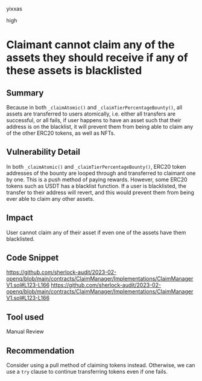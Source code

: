 yixxas

high

# Claimant cannot claim any of the assets they should receive if any of these assets is blacklisted

## Summary
Because in both `_claimAtomic()` and `_claimTierPercentageBounty()`, all assets are transferred to users atomically, i.e. either all transfers are successful, or all fails, if user happens to have an asset such that their address is on the blacklist, it will prevent them from being able to claim any of the other ERC20 tokens, as well as NFTs.

## Vulnerability Detail
In both `_claimAtomic()` and `_claimTierPercentageBounty()`, ERC20 token addresses of the bounty are looped through and transferred to claimant one by one. This is a push method of paying rewards. However, some ERC20 tokens such as USDT has a blacklist function. If a user is blacklisted, the transfer to their address will revert, and this would prevent them from being ever able to claim any other assets.

## Impact
User cannot claim any of their asset if even one of the assets have them blacklisted.

## Code Snippet
https://github.com/sherlock-audit/2023-02-openq/blob/main/contracts/ClaimManager/Implementations/ClaimManagerV1.sol#L123-L166
https://github.com/sherlock-audit/2023-02-openq/blob/main/contracts/ClaimManager/Implementations/ClaimManagerV1.sol#L123-L166


## Tool used

Manual Review

## Recommendation
Consider using a pull method of claiming tokens instead. Otherwise, we can use a `try` clause to continue transferring tokens even if one fails.
